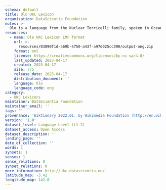```yaml
---
schema: default
title: Olo UKC Lexicon
organization: DataScientia Foundation
notes: >-
  Olo is a language from the Nuclear Torricelli family, spoken in Oceania. The UKC Lexicon of Olo is represented as a lexico-semantic network. It consists of words, word senses, synsets, as well as sense-level and synset-level relationships.
resources:
  - name: Olo UKC Lexicon LMF format
    url: >-
      resources/03890f1d-a69b-4750-a43f-a97d025cc390/output-ong.zip
    format: xml
    license: https://creativecommons.org/licenses/by-nc-sa/4.0/
    last_updated: 2023-04-17
    created: 2023-04-17
    size: 775
    release_date: 2023-04-17
    distribution_document: ''
    language: Olo
    language_code: ong
category:
  - UKC Lexicons
maintainer: DataScientia Foundation
maintainer_email: ''
tags: ''
provenance: 'Wiktionary 2022.01. by Wikimedia Foundation (http://en.wiktionary.org); Princeton WordNet 2.1 by Princeton University (https://wordnet.princeton.edu)'
version: '1.0'
dataset_level: Language Level (L1-2)
dataset_access: Open Access
dataset_description: ''
landing_page: ''
date_of_collection: ''
words: 1
synsets: 1
senses: 1
sense_relations: 0
synset_relations: 0
more_information: http://ukc.datascientia.eu/
latitude_map: -3.42
longitude_map: 142.0
---
```

